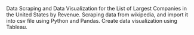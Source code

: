 Data Scraping and Data Visualization for the List of Largest Companies in the United States by Revenue.
Scraping data from wikipedia, and import it into csv file using Python and Pandas. 
Create data visualization using Tableau. 
